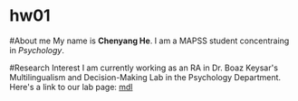 # hw01

#About me
My name is **Chenyang He**. I am a MAPSS student concentraing in *Psychology*. 

#Research Interest 
I am currently working as an RA in Dr. Boaz Keysar's Multilingualism and Decision-Making Lab in the Psychology Department. 
Here's a link to our lab page:
[mdl](https://mdl.uchicago.edu/)
